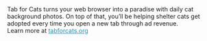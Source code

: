 <div>Tab for Cats turns your web browser into a paradise with daily cat background photos. On top of that,  you’ll be helping shelter cats get adopted every time you open a new tab through ad revenue. 
<br>Learn more at <a href="http://tabforcats.org"><span style="color:#2690b3;text-decoration:underline;">tabforcats.org</span></a></div>
